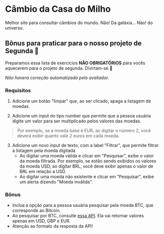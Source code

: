 
# Câmbio da Casa do Milho

Melhor site para consultar câmbios do mundo. Não! Da galáxia... Não! do universo.

## Bônus para praticar para o nosso projeto de Segunda 💚

Preparamos essa lista de exercícios **NÃO OBRIGATÓRIOS** para vocês aquecerem para o projeto de segunda. Divirtam-se 🙂

*Não haverá correção automatizada pelo avaliador.*

  
### Requisitos

1. Adicione um botão "limpar" que, ao ser clicado, apaga a listagem de moedas.

2. Adicione um input do tipo number que permite que a pessoa usuária digite um valor para ser multiplicado pelos valores das moedas.

> Por exemplo, se a moeda base é EUR, ao digitar o número 2, você deverá
> exibir quanto vale 2 euros em cada moeda.

3. Adicione um novo input de texto, com a label "Filtrar", que permite filtrar a listagem pela moeda digitada
	-  Ao digitar uma moeda válida e clicar em "Pesquisar", exibe o valor da moeda filtrada. Por exemplo, se estão sendo exibidos os valores da moeda USD, ao digitar BRL, você deve exibir apenas o valor de BRL em relação a USD.
	- Ao digitar uma moeda não existente e clicar em "Pesquisar", exibe um alerta dizendo "Moeda inválida".
### Bônus
- Inclua a opção para a pessoa usuária pesquisar pela moeda BTC, que corresponde ao Bitcoin.
- Ao pesquisar por BTC, consulte [essa API](https://api.coindesk.com/v1/bpi/currentprice.json). Ela vai retornar valores apenas em USD, GBP e EUR.
- Atenção ao formato da resposta da API!
